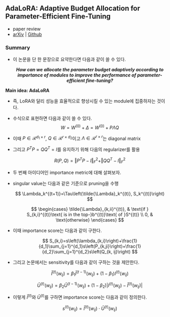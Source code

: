 ## AdaLoRA: Adaptive Budget Allocation for Parameter-Efficient Fine-Tuning

- paper review
- [arXiv](https://arxiv.org/abs/2303.10512) | [Github](https://github.com/QingruZhang/AdaLoRA)

### Summary

- 이 논문을 단 한 문장으로 요약한다면 다음과 같이 쓸 수 있다.

    ***<p style="text-align: center;">How can we allocate the parameter budget adaptively according to importance of modules to improve the performance of parameter-efficient fine-tuning?</p>***

**Main idea: AdaLoRA**
- 즉, LoRA와 달리 성능을 효율적으로 향상시킬 수 있는 module에 집중하자는 것이다.
- 수식으로 표현하면 다음과 같이 쓸 수 있다.  
    $$ W = W^{(0)} + \Delta = W^{(0)} + P\Lambda Q$$

- 이때 $P \in \mathcal{R}^{d_1 \times r}$, $Q\in \mathcal{R}^{r\times d_2}$이고 $\Lambda\in \mathcal{R}^{r\times r}$는 diagonal matrix
- 그리고 $P^TP = QQ^T = I$를 유지하기 위해 다음의 regularizer를 활용    

    $$ R(P, Q)=\Vert P^TP-I\Vert_{F}^2+\Vert QQ^T-I\Vert_F^2 $$

- 두 번째 아이디어인 importance metric에 대해 살펴보자.
- singular value는 다음과 같은 기준으로 pruning을 수행  

    $$ \Lambda_k^{(t+1)}=\Tau\left(\tilde{\Lambda}_k^{(t)}, S_k^{(t)}\right) $$

    $$ \begin{cases} \tilde{\Lambda}_{k,ii}^{(t)}, & \text{if } S_{k,i}^{(t)}\text{ is in the top-}b^{(t)}\text{ of }S^{(t)} \\ 0, & \text{otherwise} \end{cases} $$

- 이때 importance score는 다음과 같이 구한다.  

    $$ S_{k,i}=s\left(\lambda_{k,i}\right)+\frac{1}{d_1}\sum_{j=1}^{d_1}s\left(P_{k,ji}\right)+\frac{1}{d_2}\sum_{j=1}^{d_2}s\left(Q_{k, ij}\right) $$  

- 그리고 논문에서는 sensitivity를 다음과 같이 구하는 것을 제안한다.   
    
    $$ \bar{I}^{(t)}\left(w_{ij}\right)=\beta_1 \bar{I}^{(t-1)}\left(w_{ij}\right)+\left(1-\beta_1\right) I^{(t)}\left(w_{ij}\right)  $$

    $$ \bar{U}^{(t)}\left (w_{ij} \right)=\beta_2 \bar{U}^{(t-1)} \left(w_{ij} \right) + \left(1-\beta_2 \right) \vert I^{(t)} \left(w_{ij}\right) - \bar{I}^{(t)} \left(w_{ij} \right) \vert $$

- 이렇게 $\bar{I}^{(t)}$와 $\bar{U}^{(t)}$를 구하면 importance score는 다음과 같이 정의한다.   

    $$ s^{(t)}\left(w_{ij}\right)=\bar{I}^{(t)}\left(w_{ij}\right)\cdot \bar{U}^{(t)}\left(w_{ij}\right) $$